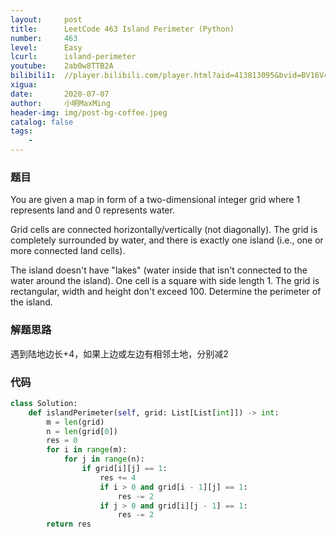 ```yaml
---
layout:     post
title:      LeetCode 463 Island Perimeter (Python)
number:     463
level:      Easy
lcurl:      island-perimeter
youtube:    2ab0w8TTB2A
bilibili1:  //player.bilibili.com/player.html?aid=413813095&bvid=BV16V41167bF&cid=209824913&page=1
xigua:      
date:       2020-07-07
author:     小明MaxMing
header-img: img/post-bg-coffee.jpeg
catalog: false
tags:
    - 
---
```


### 题目

You are given a map in form of a two-dimensional integer grid where 1 represents land and 0 represents water.

Grid cells are connected horizontally/vertically (not diagonally). The grid is completely surrounded by water, and there is exactly one island (i.e., one or more connected land cells).

The island doesn't have "lakes" (water inside that isn't connected to the water around the island). One cell is a square with side length 1. The grid is rectangular, width and height don't exceed 100. Determine the perimeter of the island.

### 解题思路

遇到陆地边长+4，如果上边或左边有相邻土地，分别减2

### 代码
```python
class Solution:
    def islandPerimeter(self, grid: List[List[int]]) -> int:
        m = len(grid)
        n = len(grid[0])
        res = 0
        for i in range(m):
            for j in range(n):
                if grid[i][j] == 1:
                    res += 4
                    if i > 0 and grid[i - 1][j] == 1:
                        res -= 2
                    if j > 0 and grid[i][j - 1] == 1:
                        res -= 2
        return res
```
